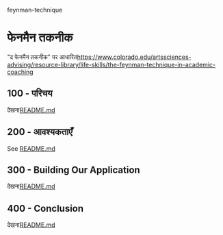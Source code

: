 feynman-technique

# फेनमैन तकनीक

"द फेनमैन तकनीक" पर आधारित<https://www.colorado.edu/artssciences-advising/resource-library/life-skills/the-feynman-technique-in-academic-coaching>

## 100 - परिचय

देखना[README.md](./100/README.md)

## 200 - आवश्यकताएँ

See [README.md](./200/README.md)

## 300 - Building Our Application

देखना[README.md](./300/README.md)

## 400 - Conclusion

देखना[README.md](./400/README.md)
